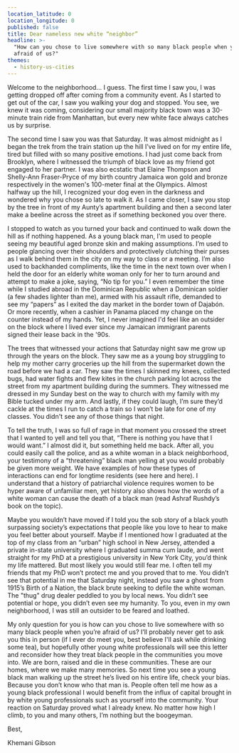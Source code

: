 ```yaml
---
location_latitude: 0
location_longitude: 0
published: false
title: Dear nameless new white “neighbor”
headline: >-
  "How can you chose to live somewhere with so many black people when you’re
  afraid of us?"
themes:
  - history-us-cities
---
```

Welcome to the neighborhood… I guess. The first time I saw you, I was getting dropped off after coming from a community event. As I started to get out of the car, I saw you walking your dog and stopped. You see, we knew it was coming, considering our small majority black town was a 30-minute train ride from Manhattan, but every new white face always catches us by surprise.   

The second time I saw you was that Saturday. It was almost midnight as I began the trek from the train station up the hill I’ve lived on for my entire life, tired but filled with so many positive emotions. I had just come back from Brooklyn, where I witnessed the triumph of black love as my friend got engaged to her partner. I was also ecstatic that Elaine Thompson and Shelly-Ann Fraser-Pryce of my birth country Jamaica won gold and bronze respectively in the women's 100-meter final at the Olympics. Almost halfway up the hill, I recognized your dog even in the darkness and wondered why you chose so late to walk it. As I came closer, I saw you stop by the tree in front of my Aunty’s apartment building and then a second later make a beeline across the street as if something beckoned you over there.     

I stopped to watch as you turned your back and continued to walk down the hill as if nothing happened. As a young black man, I'm used to people seeing my beautiful aged bronze skin and making assumptions. I’m used to people glancing over their shoulders and protectively clutching their purses as I walk behind them in the city on my way to class or a meeting. I’m also used to backhanded compliments, like the time in the next town over when I held the door for an elderly white woman only for her to turn around and attempt to make a joke, saying, “No tip for you.” I even remember the time while I studied abroad in the Dominican Republic when a Dominican soldier (a few shades lighter than me), armed with his assault rifle, demanded to see my “papers” as I exited the day market in the border town of Dajabón. Or more recently, when a cashier in Panama placed my change on the counter instead of my hands. Yet, I never imagined I'd feel like an outsider on the block where I lived ever since my Jamaican immigrant parents signed their lease back in the '90s.   

The trees that witnessed your actions that Saturday night saw me grow up through the years on the block. They saw me as a young boy struggling to help my mother carry groceries up the hill from the supermarket down the road before we had a car. They saw the times I skinned my knees, collected bugs, had water fights and flew kites in the church parking lot across the street from my apartment building during the summers. They witnessed me dressed in my Sunday best on the way to church with my family with my Bible tucked under my arm. And lastly, if they could laugh, I’m sure they’d cackle at the times I run to catch a train so I won’t be late for one of my classes. You didn't see any of those things that night.   

To tell the truth, I was so full of rage in that moment you crossed the street that I wanted to yell and tell you that, “There is nothing you have that I would want.” I almost did it, but something held me back. After all, you could easily call the police, and as a white woman in a black neighborhood, your testimony of a “threatening” black man yelling at you would probably be given more weight. We have examples of how these types of interactions can end for longtime residents (see here and here). I understand that a history of patriarchal violence requires women to be hyper aware of unfamiliar men, yet history also shows how the words of a white woman can cause the death of a black man (read Ashraf Rushdy’s book on the topic).   

Maybe you wouldn’t have moved if I told you the sob story of a black youth surpassing society’s expectations that people like you love to hear to make you feel better about yourself. Maybe if I mentioned how I graduated at the top of my class from an “urban” high school in New Jersey, attended a private in-state university where I graduated summa cum laude, and went straight for my PhD at a prestigious university in New York City, you’d think my life mattered. But most likely you would still fear me. I often tell my friends that my PhD won’t protect me and you proved that to me. You didn’t see that potential in me that Saturday night, instead you saw a ghost from 1915’s Birth of a Nation, the black brute seeking to defile the white woman. The "thug" drug dealer peddled to you by local news. You didn’t see potential or hope, you didn’t even see my humanity. To you, even in my own neighborhood, I was still an outsider to be feared and loathed.   

My only question for you is how can you chose to live somewhere with so many black people when you’re afraid of us? I’ll probably never get to ask you this in person (if I ever do meet you, best believe I'll ask while drinking some tea), but hopefully other young white professionals will see this letter and reconsider how they treat black people in the communities you move into. We are born, raised and die in these communities. These are our homes, where we make many memories. So next time you see a young black man walking up the street he’s lived on his entire life, check your bias. Because you don’t know who that man is. People often tell me how as a young black professional I would benefit from the influx of capital brought in by white young professionals such as yourself into the community. Your reaction on Saturday proved what I already knew. No matter how high I climb, to you and many others, I’m nothing but the boogeyman.   

Best,   

Khemani Gibson       

